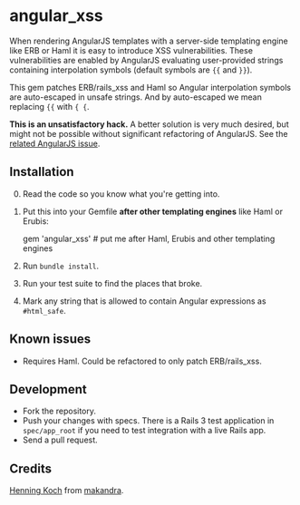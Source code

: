 angular_xss
===========

When rendering AngularJS templates with a server-side templating engine like ERB or Haml it is easy to introduce XSS vulnerabilities. These vulnerabilities are enabled by AngularJS evaluating user-provided strings containing interpolation symbols (default symbols are `{{` and `}}`).

This gem patches ERB/rails_xss and Haml so Angular interpolation symbols are auto-escaped in unsafe strings. And by auto-escaped we mean replacing `{{` with ` { { `.

**This is an unsatisfactory hack.** A better solution is very much desired, but might not be possible without significant refactoring of AngularJS. See the [related AngularJS issue](https://github.com/angular/angular.js/issues/5601).


Installation
------------

0. Read the code so you know what you're getting into.

1. Put this into your Gemfile **after other templating engines** like Haml or Erubis:

    gem 'angular_xss' # put me after Haml, Erubis and other templating engines

2. Run `bundle install`.

3. Run your test suite to find the places that broke.

4. Mark any string that is allowed to contain Angular expressions as `#html_safe`.


Known issues
------------
- Requires Haml. Could be refactored to only patch ERB/rails_xss.


Development
-----------

- Fork the repository.
- Push your changes with specs. There is a Rails 3 test application in `spec/app_root` if you need to test integration with a live Rails app.
- Send a pull request.


Credits
-------

[Henning Koch](mailto:henning.koch@makandra.de) from [makandra](http://makandra.com/).

